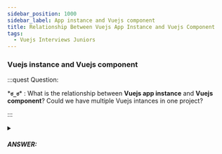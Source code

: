 ```yaml
---
sidebar_position: 1000
sidebar_label: App instance and Vuejs component
title: Relationship Between Vuejs App Instance and Vuejs Component
tags:
  - Vuejs Interviews Juniors
---
```


### Vuejs instance and Vuejs component

:::quest Question:

\***`ಠ_ಠ`**\* : 
What is the relationship between **Vuejs app instance** and **Vuejs component**? Could we have multiple Vuejs intances in one project?

:::

<details>
  <summary><h5>ANSWER:</h5></summary>

  \***`◔̯◔`**\* :
  1. A new **application instance** is as a ***starting point of a Vue application*** .
  2. A **root component** is as a ***starting point of application instance*** for rendering when we mount the application.
  3. A **root component** will the contains other ***components***

  So, the hierarchy of an Vuejs application is like below:

  ```
  Root Component
  └─ ComponentA
    ├─ Child Component
    │  ├─ ...
    │  └─ ...
  └─ ComponentB
      ├─ Child Component
    │  ├─ ...
    │  └─ ...
  ```

  And the code to start a Vue application:

  ```js
  const RootComponent = {
    /* options */
    components: {
      'component-a': ComponentA,
      'component-b': ComponentB
    }
  }
  const app = Vue.createApp(RootComponent)
  const vm = app.mount('#app') // mount does not return the application. Instead it returns the root component instance
  ```

  The application instance is used to register ***'globals' (route, component, directive, plugins,...)*** that can then be used by components within that application.

  ```js
  const app = Vue.createApp({})
  app.component('AGlobalComponent', AGlobalComponent)
  app.directive('aGlobalDirective', AGlobalDirective)
  app.use(AGlobalPlugin)
  ```

  And it's ok to have two instances in the same project.

</details>